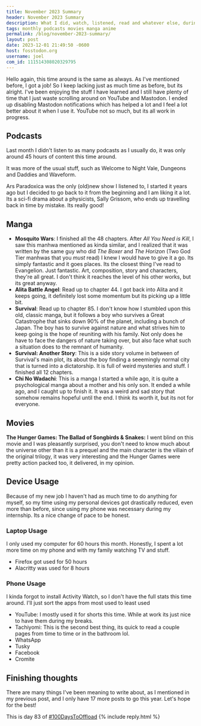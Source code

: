 ```yaml
---
title: November 2023 Summary
header: November 2023 Summary
description: What I did, watch, listened, read and whatever else, during the month of November. 
tags: monthly podcasts movies manga anime
permalink: /blog/november-2023-summary/
layout: post
date: 2023-12-01 21:49:50 -0600
host: fosstodon.org
username: joel
com_id: 111514308020329795
---
```


Hello again, this time around is the same as always. As I've mentioned before, I got a job! So I keep lacking just as much time as before, but its alright. I've been enjoying the stuff I have learned and I still have plenty of time that I just waste scrolling around on YouTube and Mastodon. I ended up disabling Mastodon notifications which has helped a lot and I feel a lot better about it when I use it. YouTube not so much, but its all work in progress.

## Podcasts

Last month I didn't listen to as many podcasts as I usually do, it was only around 45 hours of content this time around.

It was more of the usual stuff, such as Welcome to Night Vale, Dungeons and Daddies and Waveform.

Ars Paradoxica was the only (old)new show I listened to, I started it years ago but I decided to go back to it from the beginning and I am liking it a lot. Its a sci-fi drama about a physicists, Sally Grissom, who ends up travelling back in time by mistake. Its really good!

## Manga

- **Mosquito Wars**: I finished all the 48 chapters. After *All You Need is Kill*, I saw this manhwa mentioned as kinda similar, and I realized that it was written by the same guy who did *The Boxer* and *The Horizon* (Two God Tier manhwas that you *must* read) I knew I would have to give it a go. Its simply fantastic and it goes places. Its the closest thing I've read to Evangelion. Just fantastic. Art, composition, story and characters, they're all great. I don't think it reaches the level of his other works, but its great anyway.
- **Alita Battle Angel**: Read up to chapter 44. I got back into Alita and it keeps going, it definitely lost some momentum but its picking up a little bit.
- **Survival**: Read up to chapter 85. I don't know how I stumbled upon this old, classic manga, but it follows a boy who survives a Great Catastrophe that sinks down 90% of the planet, including a bunch of Japan. The boy has to survive against nature and what strives him to keep going is the hope of reuniting with his family. Not only does he have to face the dangers of nature taking over, but also face what such a situation does to the remnant of humanity.
- **Survival: Another Story**: This is a side story volume in between of Survival's main plot, its about the boy finding a seeemingly normal city that is turned into a dictatorship. It is full of weird mysteries and stuff. I finished all 12 chapters.
- **Chi No Wadachi**: This is a manga I started a while ago, it is quite a psychological manga about a mother and his only son. It ended a while ago, and I caught up to finish it. It was a weird and sad story that somehow remains hopeful until the end. I think its worth it, but its not for everyone.

## Movies

**The Hunger Games: The Ballad of Songbirds & Snakes:** I went blind on this movie and I was pleasantly surprised, you don't need to know much about the universe other than it is a prequel and the main character is the villain of the original trilogy, it was very interesting and the Hunger Games were pretty action packed too, it delivered, in my opinion.

## Device Usage

Because of my new job I haven't had as much time to do anything for myself, so my time using my personal devices got drastically reduced, even more than before, since using my phone was necessary during my internship. Its a nice change of pace to be honest.

### Laptop Usage
I only used my computer for 60 hours this month. Honestly, I spent a lot more time on my phone and with my family watching TV and stuff.

- Firefox got used for 50 hours
- Alacritty was used for 8 hours

### Phone Usage

I kinda forgot to install Activity Watch, so I don't have the full stats this time around. I'll just sort the apps from most used to least used

- YouTube: I mostly used it for shorts this time. While at work its just nice to have them during my breaks.
- Tachiyomi: This is the second best thing, its quick to read a couple pages from time to time or in the bathroom lol.
- WhatsApp
- Tusky
- Facebook
- Cromite

## Finishing thoughts

There are many things I've been meaning to write about, as I mentioned in my previous post, and I only have 17 more posts to go this year. Let's hope for the best!

This is day 83 of [#100DaysToOffload](https://100daystooffload.com)
{% include reply.html %}
